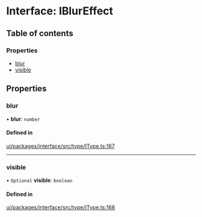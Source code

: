 # Interface: IBlurEffect

## Table of contents

### Properties

- [blur](IBlurEffect.md#blur)
- [visible](IBlurEffect.md#visible)

## Properties

### blur

• **blur**: `number`

#### Defined in

[ui/packages/interface/src/type/IType.ts:167](https://github.com/leaferjs/leafer-ui/blob/e76fc82/packages/interface/src/type/IType.ts#L167)

___

### visible

• `Optional` **visible**: `boolean`

#### Defined in

[ui/packages/interface/src/type/IType.ts:168](https://github.com/leaferjs/leafer-ui/blob/e76fc82/packages/interface/src/type/IType.ts#L168)
